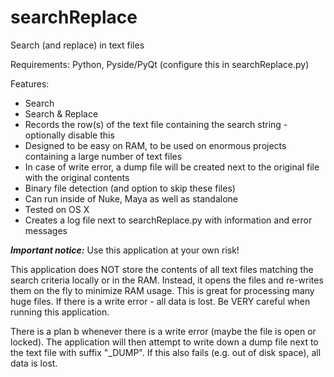 searchReplace
=============

Search (and replace) in text files

Requirements: Python, Pyside/PyQt (configure this in searchReplace.py)

Features:
* Search
* Search & Replace
* Records the row(s) of the text file containing the search string - optionally disable this
* Designed to be easy on RAM, to be used on enormous projects containing a large number of text files
* In case of write error, a dump file will be created next to the original file with the original contents
* Binary file detection (and option to skip these files)
* Can run inside of Nuke, Maya as well as standalone
* Tested on OS X
* Creates a log file next to searchReplace.py with information and error messages


***Important notice:*** Use this application at your own risk!

This application does NOT store the contents of all text files matching the search criteria locally or in the RAM. Instead, it opens the files and re-writes them on the fly to minimize RAM usage. This is great for processing many huge files. If there is a write error - all data is lost. Be VERY careful when running this application.

There is a plan b whenever there is a write error (maybe the file is open or locked). The application will then attempt to write down a dump file next to the text file with suffix "_DUMP". If this also fails (e.g. out of disk space), all data is lost.
